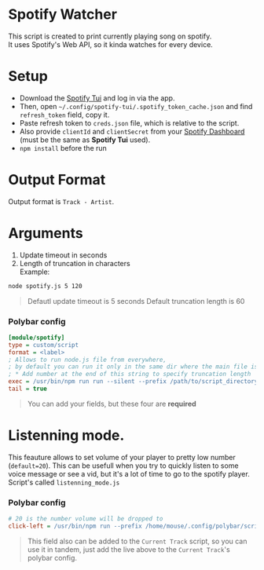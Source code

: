 # Spotify Watcher
This script is created to print currently playing song on spotify.  
It uses Spotify's Web API, so it kinda watches for every device.

# Setup
- Download the [Spotify Tui](https://github.com/Rigellute/spotify-tui#installation) and log in via the app.
- Then, open `~/.config/spotify-tui/.spotify_token_cache.json` and find `refresh_token` field, copy it.  
- Paste refresh token to `creds.json` file, which is relative to the script.
- Also provide `clientId` and `clientSecret` from your [Spotify Dashboard](https://developer.spotify.com/dashboard/) (must be the same as **Spotify Tui** used).
- `npm install` before the run

# Output Format
Output format is `Track - Artist`.

# Arguments
1. Update timeout in seconds
2. Length of truncation in characters  
Example:
```bash
node spotify.js 5 120
```
> Defautl update timeout is 5 seconds
> Default truncation length is 60
### Polybar config
```ini
[module/spotify]
type = custom/script
format = <label>
; Allows to run node.js file from everywhere, 
; by default you can run it only in the same dir where the main file is located
; * Add number at the end of this string to specify truncation length
exec = /usr/bin/npm run run --silent --prefix /path/to/script_directory 
tail = true
```
> You can add your fields, but these four are **required**

# Listenning mode.
This feauture allows to set volume of your player to pretty low number (`default=20`). This can be usefull when you try to quickly listen to some voice message or see a vid, but it's a lot of time to go to the spotify player. 
Script's called `listenning_mode.js`

### Polybar config
```ini
# 20 is the number volume will be dropped to
click-left = /usr/bin/npm run --prefix /home/mouse/.config/polybar/scripts/spotify listenning 20
```
> This field also can be added to the `Current Track` script, so you can use it in tandem, just add the live above to the `Current Track`'s polybar config.
